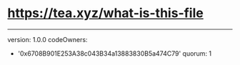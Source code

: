 # https://tea.xyz/what-is-this-file
---
version: 1.0.0
codeOwners:
  - '0x6708B901E253A38c043B34a13883830B5a474C79'
quorum: 1
